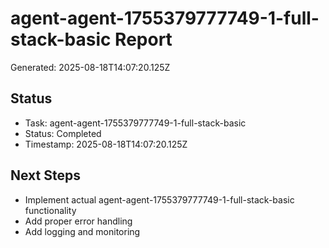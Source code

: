 # agent-agent-1755379777749-1-full-stack-basic Report

Generated: 2025-08-18T14:07:20.125Z

## Status
- Task: agent-agent-1755379777749-1-full-stack-basic
- Status: Completed
- Timestamp: 2025-08-18T14:07:20.125Z

## Next Steps
- Implement actual agent-agent-1755379777749-1-full-stack-basic functionality
- Add proper error handling
- Add logging and monitoring
